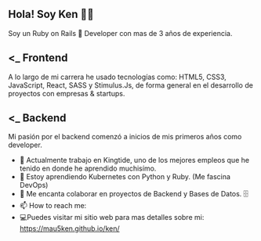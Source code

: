 ## Hola! Soy Ken 🙌🏻 
Soy un Ruby on Rails 💎 Developer con mas de 3 años de experiencia.

## <_ Frontend
A lo largo de mi carrera he usado tecnologías como: HTML5, CSS3, JavaScript, React, SASS y Stimulus.Js, de forma general en el desarrollo de proyectos con empresas & startups.

## <_ Backend
Mi pasión por el backend comenzó a inicios de mis primeros años como developer.

- 🔭 Actualmente trabajo en Kingtide, uno de los mejores empleos que he tenido en donde he aprendido muchisímo.
- 🌱 Estoy aprendiendo Kubernetes con Python y Ruby. (Me fascina DevOps)
- 👯 Me encanta colaborar en proyectos de Backend y Bases de Datos. 🗄
- 📫 How to reach me:
- 💻Puedes visitar mi sitio web para mas detalles sobre mi: https://mau5ken.github.io/ken/
